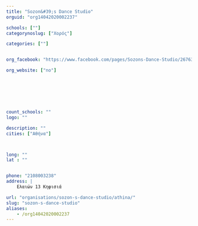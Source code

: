 ```yaml
---
title: "Sozon&#39;s Dance Studio"
orguid: "org14042020002237"

schools: [""]
categorynoslug: ["Χορός"]

categories: [""]


org_facebook: "https://www.facebook.com/pages/Sozons-Dance-Studio/267635943276062"

org_website: ["no"]







count_schools: ""
logo: ""

description: ""
cities: ["Αθήνα"]



long: ""
lat : ""


phone: "2108003238"
address: |
    Ελαιών 13 Κηφισιά

url: "organisations/sozon-s-dance-studio/athina/"
slug: "sozon-s-dance-studio"
aliases:
    - /org14042020002237
---
```



